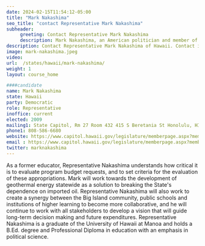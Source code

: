 ```yaml
---
date: 2024-02-15T11:54:12-05:00
title: "Mark Nakashima"
seo_title: "contact Representative Mark Nakashima"
subheader:
     greeting: Contact Representative Mark Nakashima
     description: Mark Nakashima, an American politician and member of the Democratic Party, has been serving as a member of the Hawaii House of Representatives, representing District 1, since assuming office in 2008.
description: Contact Representative Mark Nakashima of Hawaii. Contact information for Mark Nakashima includes email address, phone number, and mailing address.
image: mark-nakashima.jpeg
video:
url:  /states/hawaii/mark-nakashima/
weight: 1
layout: course_home

####candidate
name: Mark Nakashima
state: Hawaii
party: Democratic
role: Representative
inoffice: current
elected: 2009
mailing1: State Capitol, Rm 27 Room 432 415 S Beretania St Honolulu, HI 96813
phone1: 808-586-6680
website: https://www.capitol.hawaii.gov/legislature/memberpage.aspx?member=101&year=2024/
email : https://www.capitol.hawaii.gov/legislature/memberpage.aspx?member=101&year=2024/
twitter: marknakashima
---
```


As a former educator, Representative Nakashima understands how critical it is to evaluate program budget requests, and to set criteria for the evaluation of these appropriations. Mark will work towards the development of geothermal energy statewide as a solution to breaking the State's dependence on imported oil. Representative Nakashima will also work to create a synergy between the Big Island community, public schools and institutions of higher learning to become more collaborative, and he will continue to work with all stakeholders to develop a vision that will guide long-term decision making and future expenditures.
Representative Nakashima is a graduate of the University of Hawaii at Manoa and holds a B.Ed. degree and Professional Diploma in education with an emphasis in political science.

